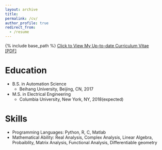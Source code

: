 ```yaml
---
layout: archive
title:
permalink: /cv/
author_profile: true
redirect_from:
  - /resume
---
```


{% include base_path %}
[Click to View My Up-to-date Curriculum Vitae [PDF]](http://Wei-kang-Wang.github.io/files/weikangwang_CV.pdf)

Education
======
* B.S. in Automation Science
  * Beihang University, Beijing, CN, 2017
* M.S. in Electrical Engineering
  * Columbia University, New York, NY, 2018(expected)
  
Skills
======
* Programming Languages: Python, R, C, Matlab
* Mathematical Ability: Real Analysis, Complex Analysis, Linear Algebra, Probaiblity, Matrix Analysis, Functional Analysis, Differentiable geometry

<!--Publications
======
  <ul>{% for post in site.publications %}
    {% include archive-single-cv.html %}
  {% endfor %}</ul>
Talks
======
  <ul>{% for post in site.talks %}
    {% include archive-single-talk-cv.html %}
  {% endfor %}</ul> 
Teaching
======
  <ul>{% for post in site.teaching %}
    {% include archive-single-cv.html %}
  {% endfor %}</ul>  
Service and leadership
======
* Currently signed in to 43 different slack teams-->
